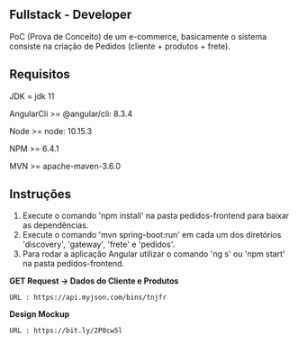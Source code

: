## Fullstack - Developer 
PoC (Prova de Conceito) de um e-commerce, basicamente o sistema consiste na criação de Pedidos (cliente + produtos + frete).

## Requisitos

JDK = jdk 11

AngularCli >= @angular/cli: 8.3.4

Node >= node: 10.15.3

NPM >= 6.4.1

MVN >= apache-maven-3.6.0

## Instruções

1. Execute o comando 'npm install' na pasta pedidos-frontend para baixar as dependências.
2. Execute o comando 'mvn spring-boot:run' em cada um dos diretórios 'discovery', 'gateway', 'frete' e 'pedidos'.
5. Para rodar a aplicação Angular utilizar o comando 'ng s' ou 'npm start' na pasta pedidos-frontend.

**GET Request -> Dados do Cliente e Produtos**

	URL : https://api.myjson.com/bins/tnjfr
  
**Design Mockup**

	URL : https://bit.ly/2P0cw5l
